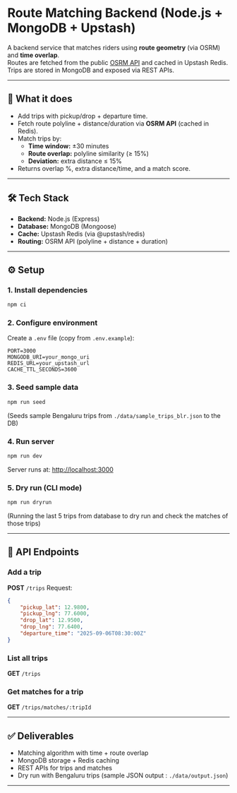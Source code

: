 # Route Matching Backend (Node.js + MongoDB + Upstash)

A backend service that matches riders using **route geometry** (via OSRM) and **time overlap**.  
Routes are fetched from the public [OSRM API](https://project-osrm.org/) and cached in Upstash Redis.  
Trips are stored in MongoDB and exposed via REST APIs.

---

## 🚀 What it does
- Add trips with pickup/drop + departure time.
- Fetch route polyline + distance/duration via **OSRM API** (cached in Redis).
- Match trips by:
  - **Time window:** ±30 minutes
  - **Route overlap:** polyline similarity (≥ 15%)
  - **Deviation:** extra distance ≤ 15%
- Returns overlap %, extra distance/time, and a match score.

---

## 🛠 Tech Stack
- **Backend:** Node.js (Express)
- **Database:** MongoDB (Mongoose)
- **Cache:** Upstash Redis (via @upstash/redis)
- **Routing:** OSRM API (polyline + distance + duration)

---

## ⚙️ Setup

### 1. Install dependencies
```bash
npm ci
````

### 2. Configure environment

Create a `.env` file (copy from `.env.example`):

```
PORT=3000
MONGODB_URI=your_mongo_uri
REDIS_URL=your_upstash_url
CACHE_TTL_SECONDS=3600
```

### 3. Seed sample data

```bash
npm run seed
```

(Seeds sample Bengaluru trips from `./data/sample_trips_blr.json` to the DB)

### 4. Run server

```bash
npm run dev
```

Server runs at: [http://localhost:3000](http://localhost:3000)

### 5. Dry run (CLI mode)

```bash
npm run dryrun
```
(Running the last 5 trips from database to dry run and check the matches of those trips)

---

## 📌 API Endpoints

### Add a trip

**POST** `/trips`
Request:

```json
{
    "pickup_lat": 12.9800,
    "pickup_lng": 77.6000,
    "drop_lat": 12.9500,
    "drop_lng": 77.6400,
    "departure_time": "2025-09-06T08:30:00Z"
}
```

### List all trips

**GET** `/trips`

### Get matches for a trip

**GET** `/trips/matches/:tripId`

---

## ✅ Deliverables

* Matching algorithm with time + route overlap
* MongoDB storage + Redis caching
* REST APIs for trips and matches
* Dry run with Bengaluru trips (sample JSON output : `./data/output.json`)

---